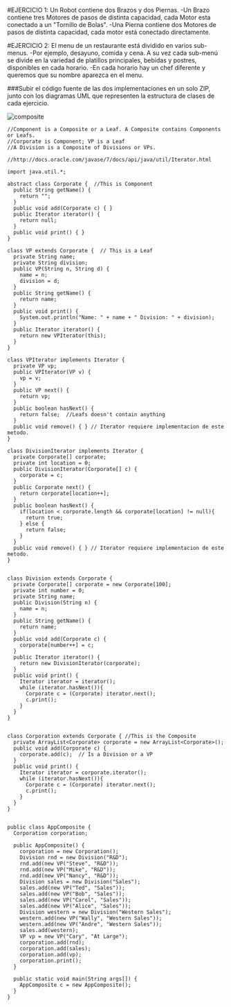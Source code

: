 #EJERCICIO 1: Un Robot contiene dos Brazos y dos Piernas.
 -Un Brazo contiene tres Motores de pasos de distinta capacidad, cada Motor
esta conectado a un "Tornillo de Bolas".
 -Una Pierna contiene dos Motores de pasos de distinta capacidad, cada motor
está conectado directamente.

#EJERCICIO 2: El menu de un restaurante está dividido en varios sub-menus.
 -Por ejemplo, desayuno, comida y cena. A su vez cada sub-menú se divide en
la variedad de platillos principales, bebidas y postres, disponibles en
cada horario.
 -En cada horario hay un chef diferente y queremos que su nombre
aparezca en el menu.

###Subir el código fuente de las dos implementaciones en un solo ZIP, junto con los diagramas UML que representen la estructura de clases de cada ejercicio.  

![composite](https://raw.githubusercontent.com/jluisfgarza/AMSS/master/Patron%20Composite/composite.gif)

```
//Component is a Composite or a Leaf. A Composite contains Components or Leafs.
//Corporate is Component; VP is a Leaf
//A Division is a Composite of Divisions or VPs.

//http://docs.oracle.com/javase/7/docs/api/java/util/Iterator.html

import java.util.*;

abstract class Corporate {  //This is Component
  public String getName() {
    return "";
  }
  public void add(Corporate c) { }
  public Iterator iterator() {
    return null;
  }
  public void print() { }
}

class VP extends Corporate {  // This is a Leaf
  private String name;
  private String division;
  public VP(String n, String d) {
    name = n;
    division = d;
  }
  public String getName() {
    return name;
  }
  public void print() {
    System.out.println("Name: " + name + " Division: " + division);
  }
  public Iterator iterator() {
    return new VPIterator(this);
  }
}

class VPIterator implements Iterator {
  private VP vp;
  public VPIterator(VP v) {
    vp = v;
  }
  public VP next() {
    return vp;
  }
  public boolean hasNext() {
    return false;  //Leafs doesn't contain anything
  }
  public void remove() { } // Iterator requiere implementacion de este metodo.
}

class DivisionIterator implements Iterator {
  private Corporate[] corporate;
  private int location = 0;
  public DivisionIterator(Corporate[] c) {
    corporate = c;
  }
  public Corporate next() {
    return corporate[location++];
  }
  public boolean hasNext() {
    if(location < corporate.length && corporate[location] != null){
      return true;
    } else {
      return false;
    }
  }
  public void remove() { } // Iterator requiere implementacion de este metodo.
}


class Division extends Corporate {
  private Corporate[] corporate = new Corporate[100];
  private int number = 0;
  private String name;
  public Division(String n) {
    name = n;
  }
  public String getName() {
    return name;
  }
  public void add(Corporate c) {
    corporate[number++] = c;
  }
  public Iterator iterator() {
    return new DivisionIterator(corporate);
  }
  public void print() {
    Iterator iterator = iterator();
    while (iterator.hasNext()){
      Corporate c = (Corporate) iterator.next();
      c.print();
    }
  }
}


class Corporation extends Corporate { //This is the Composite
  private ArrayList<Corporate> corporate = new ArrayList<Corporate>();
  public void add(Corporate c) {
    corporate.add(c);  // Is a Division or a VP
  }
  public void print() {
    Iterator iterator = corporate.iterator();
    while (iterator.hasNext()){
      Corporate c = (Corporate) iterator.next();
      c.print();
    }
  }
}


public class AppComposite {
  Corporation corporation;

  public AppComposite() {
    corporation = new Corporation();
    Division rnd = new Division("R&D");
    rnd.add(new VP("Steve", "R&D"));
    rnd.add(new VP("Mike", "R&D"));
    rnd.add(new VP("Nancy", "R&D"));
    Division sales = new Division("Sales");
    sales.add(new VP("Ted", "Sales"));
    sales.add(new VP("Bob", "Sales"));
    sales.add(new VP("Carol", "Sales"));
    sales.add(new VP("Alice", "Sales"));
    Division western = new Division("Western Sales");
    western.add(new VP("Wally", "Western Sales"));
    western.add(new VP("Andre", "Western Sales"));
    sales.add(western);
    VP vp = new VP("Cary", "At Large");
    corporation.add(rnd);
    corporation.add(sales);
    corporation.add(vp);
    corporation.print();
  }

  public static void main(String args[]) {
    AppComposite c = new AppComposite();
  }  
}
```
